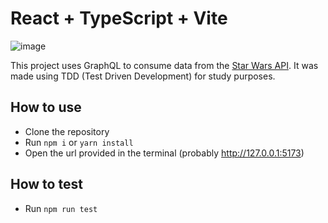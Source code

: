 # React + TypeScript + Vite
![image](https://github.com/leonasouza/swapi-graphql/assets/55172899/46e99181-563e-49a7-98ea-cf2740be691b)

This project uses GraphQL to consume data from the [Star Wars API](https://swapi.dev/). It was made using TDD (Test Driven Development) for study purposes.

## How to use

- Clone the repository
- Run `npm i` or `yarn install`
- Open the url provided in the terminal (probably http://127.0.0.1:5173)

## How to test

- Run `npm run test`
